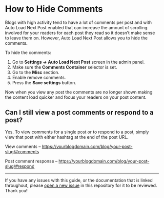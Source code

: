 # How to Hide Comments

Blogs with high activity tend to have a lot of comments per post and with Auto Load Next Post enabled that can increase the amount of scrolling involved for your readers for each post they read so it doesn’t make sense to leave them on. However, Auto Load Next Post allows you to hide the comments.

To hide the comments:

1. Go to **Settings -> Auto Load Next Post** screen in the admin panel.
2. Make sure the **Comments Container** selector is set.
3. Go to the **Misc** section.
4. Enable remove comments.
5. Press the **Save settings** button.

Now when you view any post the comments are no longer shown making the content load quicker and focus your readers on your post content.

## Can I still view a post comments or respond to a post?

Yes. To view comments for a single post or to respond to a post, simply view that post with either hashtag at the end of the post URL.

View comments – https://yourblogdomain.com/blog/your-post-slug/#comments

Post comment response – https://yourblogdomain.com/blog/your-post-slug/#respond

---

If you have any issues with this guide, or the documentation that is linked throughout, please [open a new issue](https://github.com/AutoLoadNextPost/alnp-documentation/issues/new) in this repository for it to be reviewed. Thank you!